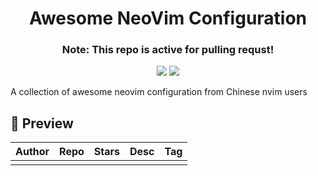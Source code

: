 <h1 align="center">Awesome NeoVim Configuration</h1>

<h3 align=center>Note: This repo is active for pulling requst!</h3>

<div align="center">
<img src="https://img.shields.io/github/last-commit/nvim-zh/awesome-nvim-conf?style=for-the-badge&logo=github&color=a6da95&logoColor=D9E0EE&labelColor=302D41"/>
<img src="https://img.shields.io/github/license/nvim-zh/awesome-nvim-conf?style=for-the-badge&logo=powerpages&color=cba6f7&logoColor=D9E0EE&labelColor=302D41"/>
</div>

A collection of awesome neovim configuration from Chinese nvim users

## 🌟 Preview

| Author | Repo | Stars | Desc | Tag |
| ------ | ---- | ----- | ---- | --- |
|        |      |       |      |     |

